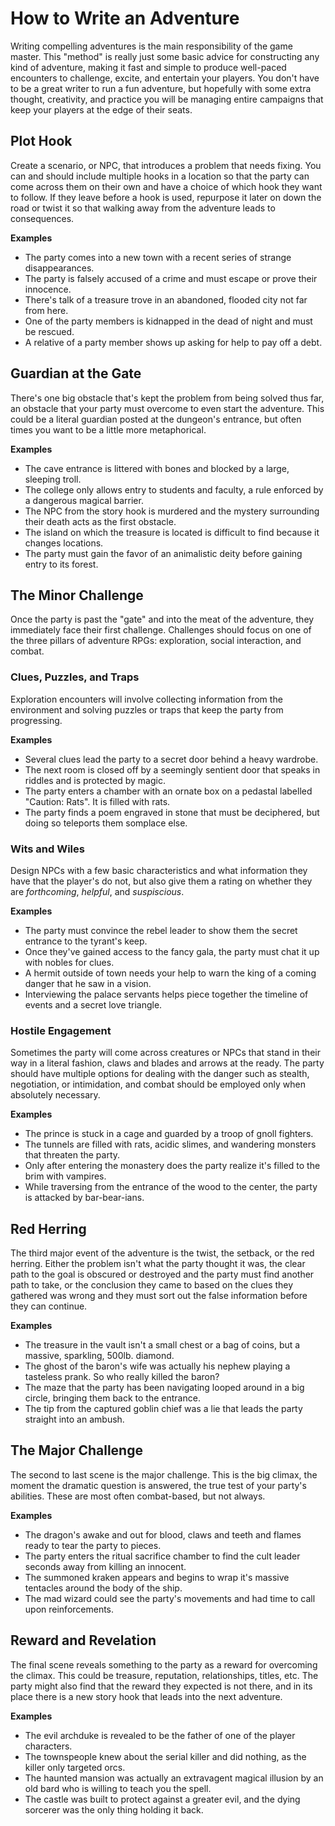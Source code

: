 # How to Write an Adventure
Writing compelling adventures is the main responsibility of the game master. This "method" is really just some basic advice for constructing any kind of adventure, making it fast and simple to produce well-paced encounters to challenge, excite, and entertain your players. You don't have to be a great writer to run a fun adventure, but hopefully with some extra thought, creativity, and practice you will be managing entire campaigns that keep your players at the edge of their seats.

## Plot Hook
Create a scenario, or NPC, that introduces a problem that needs fixing. You can and should include multiple hooks in a location so that the party can come across them on their own and have a choice of which hook they want to follow. If they leave before a hook is used, repurpose it later on down the road or twist it so that walking away from the adventure leads to consequences.

**Examples**
- The party comes into a new town with a recent series of strange disappearances.
- The party is falsely accused of a crime and must escape or prove their innocence.
- There's talk of a treasure trove in an abandoned, flooded city not far from here.
- One of the party members is kidnapped in the dead of night and must be rescued.
- A relative of a party member shows up asking for help to pay off a debt.

## Guardian at the Gate
There's one big obstacle that's kept the problem from being solved thus far, an obstacle that your party must overcome to even start the adventure. This could be a literal guardian posted at the dungeon's entrance, but often times you want to be a little more metaphorical.

**Examples**
- The cave entrance is littered with bones and blocked by a large, sleeping troll.
- The college only allows entry to students and faculty, a rule enforced by a dangerous magical barrier.
- The NPC from the story hook is murdered and the mystery surrounding their death acts as the first obstacle.
- The island on which the treasure is located is difficult to find because it changes locations.
- The party must gain the favor of an animalistic deity before gaining entry to its forest.

## The Minor Challenge
Once the party is past the "gate" and into the meat of the adventure, they immediately face their first challenge. Challenges should focus on one of the three pillars of adventure RPGs: exploration, social interaction, and combat.

### Clues, Puzzles, and Traps
Exploration encounters will involve collecting information from the environment and solving puzzles or traps that keep the party from progressing.

**Examples**
- Several clues lead the party to a secret door behind a heavy wardrobe.
- The next room is closed off by a seemingly sentient door that speaks in riddles and is protected by magic.
- The party enters a chamber with an ornate box on a pedastal labelled "Caution: Rats". It is filled with rats.
- The party finds a poem engraved in stone that must be deciphered, but doing so teleports them somplace else.

### Wits and Wiles
Design NPCs with a few basic characteristics and what information they have that the player's do not, but also give them a rating on whether they are *forthcoming*, *helpful*, and *suspiscious*.

**Examples**
- The party must convince the rebel leader to show them the secret entrance to the tyrant's keep.
- Once they've gained access to the fancy gala, the party must chat it up with nobles for clues.
- A hermit outside of town needs your help to warn the king of a coming danger that he saw in a vision.
- Interviewing the palace servants helps piece together the timeline of events and a secret love triangle.

### Hostile Engagement
Sometimes the party will come across creatures or NPCs that stand in their way in a literal fashion, claws and blades and arrows at the ready. The party should have multiple options for dealing with the danger such as stealth, negotiation, or intimidation, and combat should be employed only when absolutely necessary.

**Examples**
- The prince is stuck in a cage and guarded by a troop of gnoll fighters.
- The tunnels are filled with rats, acidic slimes, and wandering monsters that threaten the party.
- Only after entering the monastery does the party realize it's filled to the brim with vampires.
- While traversing from the entrance of the wood to the center, the party is attacked by bar-bear-ians.

## Red Herring
The third major event of the adventure is the twist, the setback, or the red herring. Either the problem isn't what the party thought it was, the clear path to the goal is obscured or destroyed and the party must find another path to take, or the conclusion they came to based on the clues they gathered was wrong and they must sort out the false information before they can continue.

**Examples**
- The treasure in the vault isn't a small chest or a bag of coins, but a massive, sparkling, 500lb. diamond.
- The ghost of the baron's wife was actually his nephew playing a tasteless prank. So who really killed the baron?
- The maze that the party has been navigating looped around in a big circle, bringing them back to the entrance.
- The tip from the captured goblin chief was a lie that leads the party straight into an ambush.

## The Major Challenge
The second to last scene is the major challenge. This is the big climax, the moment the dramatic question is answered, the true test of your party's abilities. These are most often combat-based, but not always.

**Examples**
- The dragon's awake and out for blood, claws and teeth and flames ready to tear the party to pieces.
- The party enters the ritual sacrifice chamber to find the cult leader seconds away from killing an innocent.
- The summoned kraken appears and begins to wrap it's massive tentacles around the body of the ship.
- The mad wizard could see the party's movements and had time to call upon reinforcements.

## Reward and Revelation
The final scene reveals something to the party as a reward for overcoming the climax. This could be treasure, reputation, relationships, titles, etc. The party might also find that the reward they expected is not there, and in its place there is a new story hook that leads into the next adventure.

**Examples**
- The evil archduke is revealed to be the father of one of the player characters.
- The townspeople knew about the serial killer and did nothing, as the killer only targeted orcs.
- The haunted mansion was actually an extravagent magical illusion by an old bard who is willing to teach you the spell.
- The castle was built to protect against a greater evil, and the dying sorcerer was the only thing holding it back.

